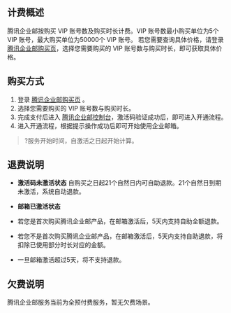 ## 计费概述
腾讯企业邮按购买 VIP 账号数及购买时长计费。VIP 账号数最小购买单位为5个 VIP 账号，最大购买单位为50000个 VIP 账号。
若您需要查询具体价格，请登录 [腾讯企业邮购买页](https://buy.cloud.tencent.com/exmail)，选择您需要购买的 VIP 账号数与购买时长，即可获取具体价格。


## 购买方式

1. 登录 [腾讯企业邮购买页](https://buy.cloud.tencent.com/exmail) 。
2. 选择您需要购买的 VIP 账号数与购买时长。
3. 完成支付后进入 [腾讯企业邮控制台](https://console.cloud.tencent.com/exmail)，激活码验证成功后，即可进入开通流程。
4. 进入开通流程，根据提示操作成功后即可开始使用企业邮箱。

>?服务开始时间，自激活之日起开始计算。



## 退费说明
- **激活码未激活状态**
自购买之日起21个自然日内可自助退款。21个自然日到期未激活，系统自动退款。

- **邮箱已激活状态**
 - 若您是首次购买腾讯企业邮产品，在邮箱激活后，5天内支持自助全额退款。
 - 若您不是首次购买腾讯企业邮产品，在邮箱激活后，5天内支持自助退款，将扣除已使用部分时长对应的金额。
 - 一旦邮箱激活超过5天，将不支持退款。

## 欠费说明
腾讯企业邮服务当前为全预付费服务，暂无欠费场景。





